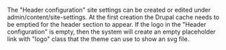 The "Header configuration" site settings can be created or edited under admin/content/site-settings. At the first creation the Drupal cache needs to be emptied for the header section to appear. If the logo in the "Header configuration" is empty, then the system will create an empty placeholder link with "logo" class that the theme can use to show an svg file.